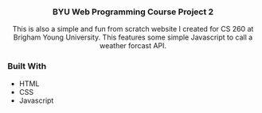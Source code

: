 <h3 align="center">BYU Web Programming Course Project 2</h3>
  <p align="center">
    This is also a simple and fun from scratch website I created for CS 260 at Brigham Young University.
    This features some simple Javascript to call a weather forcast API.
    <br />

### Built With

* HTML
* CSS
* Javascript
